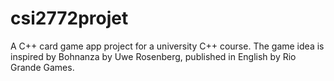 # csi2772projet
A C++ card game app project for a university C++ course.
The game idea is inspired by Bohnanza by Uwe Rosenberg, published in English by Rio Grande Games. 
